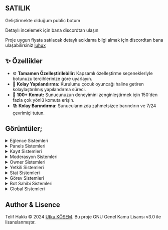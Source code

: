 ## SATILIK
Geliştirmekte olduğum public botum

Detaylı incelemek için bana discordtan ulaşın

Proje uygun fiyata satılacak detaylı acıklama bilgi almak için discordtan bana ulaşabilirsiniz [luhux](https://discord.com/users/341592492224806914)

## ✨ Özellikler

- ⚙️ **Tamamen Özelleştirilebilir:** Kapsamlı özelleştirme seçenekleriyle botunuzu tercihlerinize göre uyarlayın.
- 📝 **Kolay Yapılandırma:** Kurulumu çocuk oyuncağı haline getiren kolaylaştırılmış yapılandırma süreci.
- 💯 **100+ Komut:** Sunucunuzun deneyimini zenginleştirmek için 150'den fazla çok yönlü komuta erişin.
- 📚 **Kolay Barındırma:** Sunucularınızda zahmetsizce barındırın ve 7/24 çevrimiçi tutun.


## Görüntüler;
<details>
  <summary>Eğlence Sistemleri</summary>

| Komut                  | Resim                                                                                                  |
| ---------------------- | ------------------------------------------------------------------------------------------------------ |
| Envanter | <img alt="image" src= "https://github.com/user-attachments/assets/ad0ededf-f0d0-47d4-9695-4668a0300e3f"> |
| Evlilik | <img alt="image" src= "https://github.com/user-attachments/assets/c3acc7d2-f21a-4083-bc34-348ea27c51d5"> |
| Shop | <img alt="image" src= "https://github.com/user-attachments/assets/a0ba3986-c7f5-443f-a8f4-2567a4531cc8"> |
| Hediye Sistemi | <img alt="image" src= "https://github.com/user-attachments/assets/c6c2790c-7cfb-412a-b8d6-d5387948e990"> |
| Slot Sistemi | <img alt="image" src= "https://github.com/user-attachments/assets/bd15e649-2d97-4e62-adcd-e9b436a3ccba"> |
| Daily | <img alt="image" src= "https://github.com/user-attachments/assets/41d809bc-464d-4929-8397-f5a28f723139"> |
| Genel Komutlar Eğlence | <img alt="image" src= "https://github.com/user-attachments/assets/3d9605c1-f294-4f64-bb71-1a8331b97b50"> |


</details>
<details>
  <summary>Panels Sistemleri</summary>
| Komut                  | Resim                                                                                                  |
| ---------------------- | ------------------------------------------------------------------------------------------------------ |
| Özel Oda | <img alt="image" src= "https://github.com/user-attachments/assets/f4af7a55-b4cb-4620-a1d2-ac86bd24dae4"> |
| Streamer Başvuru | <img alt="image" src= "https://github.com/user-attachments/assets/4849660b-144b-466b-89a5-93c1efdb1667"> |
| Streamer Panel | <img alt="image" src= "https://github.com/user-attachments/assets/d7fa4893-82b8-4037-988e-0851f76275b7"> |
</details>
<details>
  <summary>Kayıt Sistemleri</summary>
</details>
<details>
  <summary>Moderasyon Sistemleri</summary>
</details>
<details>
  <summary>Owner Sistemleri</summary>
</details>
<details>
  <summary>Yetkili Sistemleri</summary>
</details>
<details>
  <summary>Stat Sistemleri</summary>
</details>
<details>
  <summary>Görev Sistemleri</summary>
</details>
<details>
  <summary>Bot Sahibi Sistemleri</summary>
</details>
<details>
  <summary>Global Sistemleri</summary>
</details>


##  Author & Lisence
Telif Hakkı © 2024 [Utku KÖSEM](https://github.com/utw0). Bu proje GNU Genel Kamu Lisansı v3.0 ile lisanslanmıştır.
